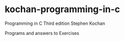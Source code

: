 # kochan-programming-in-c

Programming in C
Third edition
Stephen Kochan

Programs and answers to Exercises
